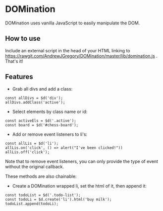 # DOMination

DOMination uses vanilla JavaScript to easily manipulate the DOM.

## How to use

Include an external script in the head of your HTML linking to https://rawgit.com/AndrewJGregory/DOMination/master/lib/domination.js . That's it!

## Features

* Grab all divs and add a class:
```
const allDivs = $d('div');
allDivs.addClass('active');
```

* Select elements by class name or id:
```
const activeEls = $d('.active');
const board = $d('#chess-board');
```
* Add or remove event listeners to li's:
```
const allLis = $d('li');
allLis.on('click', () => alert("I've been clicked!"))
allLis.off('click');
```

Note that to remove event listeners, you can only provide the type of event without the original callback.

These methods are also chainable:
* Create a DOMination wrapped li, set the html of it, then append it:
```
const todoList = $d('.todo-list');
const todoLi = $d.create('li').html('buy milk');
todoList.append(todoLi);
```
